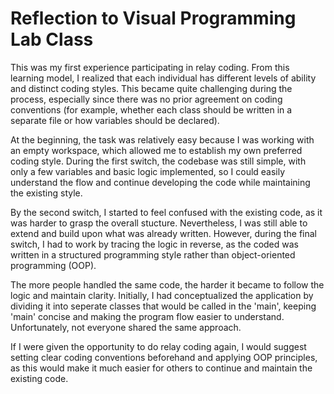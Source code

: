 # Reflection to Visual Programming Lab Class

This was my first experience participating in relay coding. From this learning model, I realized that each individual has different levels of ability and distinct coding styles. This became quite challenging during the process, especially since there was no prior agreement on coding conventions (for example, whether each class should be written in a separate file or how variables should be declared).

At the beginning, the task was relatively easy because I was working with an empty workspace, which allowed me to establish my own preferred coding style. During the first switch, the codebase was still simple, with only a few variables and basic logic implemented, so I could easily understand the flow and continue developing the code while maintaining the existing style.

By the second switch, I started to feel confused with the existing code, as it was harder to grasp the overall stucture. Nevertheless, I was still able to extend and build upon what was already written. However, during the final switch, I had to work by tracing the logic in reverse, as the coded was written in a structured programming style rather than object-oriented programming (OOP).

The more people handled the same code, the harder it became to follow the logic and maintain clarity. Initially, I had conceptualized the application by dividing it into seperate classes that would be called in the 'main', keeping 'main' concise and making the program flow easier to understand. Unfortunately, not everyone shared the same approach.

If I were given the opportunity to do relay coding again, I would suggest setting clear coding conventions beforehand and applying OOP principles, as this would make it much easier for others to continue and maintain the existing code.